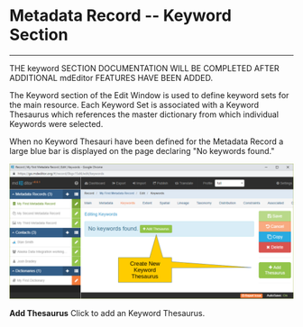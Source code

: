 # Metadata Record -- Keyword Section
---

THE keyword SECTION DOCUMENTATION WILL BE COMPLETED AFTER ADDITIONAL mdEditor FEATURES HAVE BEEN ADDED.

The <span class="md-section">Keyword</span> section of the <span class="md-window">Edit Window</span> is used to define keyword sets for the main resource.  Each <span class="md-panel">Keyword Set</span> is associated with a <span class="md-panel">Keyword Thesaurus</span> which references the master dictionary from which individual <span class="md-element">Keywords</span> were selected.  

When no <span class="md-panel">Keyword Thesauri</span> have been defined for the <span class="md-panel">Metadata Record</span> a large blue bar is displayed on the page declaring "No keywords found."  

![Keyword Section with no Keyword Thesauri Defined](/assets/reference/edit-objects/metadata/keyword/keyword-start.png)

<strong class="btn btn-success btn-xs"> <i class="fa fa-plus"> </i> Add Thesaurus</strong> Click to add an <span class="md-panel">Keyword Thesaurus</span>.  
